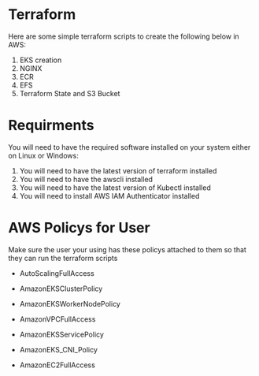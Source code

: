 # Terraform
Here are some simple terraform scripts to create the following below in AWS:
  1. EKS creation 
  2. NGINX 
  3. ECR
  4. EFS
  5. Terraform State and S3 Bucket

# Requirments
You will need to have the required software installed on your system either on Linux or Windows: 
  1. You will need to have the latest version of terraform installed
  2. You will need to have the awscli installed
  3. You will need to have the latest version of Kubectl installed 
  4. You will need to install AWS IAM Authenticator installed 
  
# AWS Policys for User
Make sure the user your using has these policys attached to them so that they can run the terraform scripts
  * AutoScalingFullAccess
	
  * AmazonEKSClusterPolicy
	
  * AmazonEKSWorkerNodePolicy
	
  * AmazonVPCFullAccess
	
  * AmazonEKSServicePolicy
	
  * AmazonEKS_CNI_Policy
	
  * AmazonEC2FullAccess
